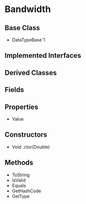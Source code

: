 # Bandwidth
## Base Class
- DataTypeBase`1
## Implemented Interfaces
## Derived Classes
## Fields
## Properties
- Value
## Constructors
- Void .ctor(Double)
## Methods
- ToString
- IsValid
- Equals
- GetHashCode
- GetType
